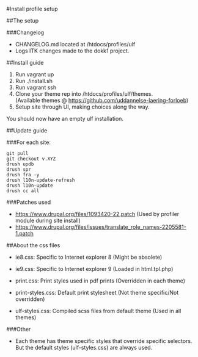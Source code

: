 #Install profile setup

##The setup

###Changelog
* CHANGELOG.md located at /htdocs/profiles/ulf
* Logs ITK changes made to the dokk1 project.

##Install guide
1) Run vagrant up
2) Run ./install.sh
3) Run vagrant ssh
4) Clone your theme rep into /htdocs/profiles/ulf/themes.   
(Available themes @ https://github.com/uddannelse-laering-forloeb)
5) Setup site through UI, making choices along the way.

You should now have an empty ulf installation.

##Update guide

###For each site:
```
git pull
git checkout v.XYZ
drush updb
drush spr
drush fra -y
drush l10n-update-refresh
drush l10n-update
drush cc all
```

###Patches used
* https://www.drupal.org/files/1093420-22.patch (Used by profiler module during site install)
* https://www.drupal.org/files/issues/translate_role_names-2205581-1.patch

##About the css files
- ie8.css: Specific to Internet explorer 8 (Might be absolete)

- ie9.css: Specific to Internet explorer 9 (Loaded in html.tpl.php)

- print.css: Print styles used in pdf prints (Overridden in each theme)

- print-styles.css: Default print stylesheet (Not theme specific/Not overridden)

- ulf-styles.css: Compiled scss files from default theme (Used in all themes)

###Other
- Each theme has theme specific styles that override specific selectors. But the default styles (ulf-styles.css) are always used.


